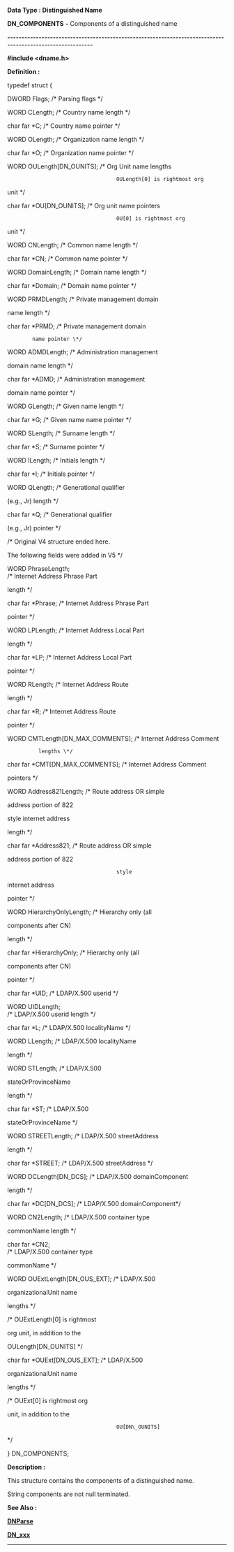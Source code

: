 




<!--
 /\* Font Definitions \*/
 @font-face
 {font-family:Courier;
 panose-1:2 7 4 9 2 2 5 2 4 4;}
@font-face
 {font-family:"Tms Rmn";
 panose-1:2 2 6 3 4 5 5 2 3 4;}
@font-face
 {font-family:Helv;
 panose-1:2 11 6 4 2 2 2 3 2 4;}
@font-face
 {font-family:"Cambria Math";
 panose-1:2 4 5 3 5 4 6 3 2 4;}
 /\* Style Definitions \*/
 p.MsoNormal, li.MsoNormal, div.MsoNormal
 {margin-top:0cm;
 margin-right:0cm;
 margin-bottom:8.0pt;
 margin-left:0cm;
 line-height:107%;
 font-size:11.0pt;
 font-family:"Calibri",sans-serif;}
.MsoChpDefault
 {font-size:11.0pt;}
.MsoPapDefault
 {margin-bottom:8.0pt;
 line-height:107%;}
 /\* Page Definitions \*/
 @page WordSection1
 {size:612.0pt 792.0pt;
 margin:72.0pt 72.0pt 72.0pt 72.0pt;}
div.WordSection1
 {page:WordSection1;}
-->




 


**Data Type : Distinguished Name**



**DN\_COMPONENTS** **-** Components
of a distinguished name


**----------------------------------------------------------------------------------------------------------**



**#include
<dname.h>**



**Definition :**



typedef struct {  

   DWORD Flags;                     /\* Parsing flags \*/  

   WORD CLength;                    /\* Country name length \*/  

   char far \*C;                     /\* Country name pointer \*/  

   WORD OLength;                    /\* Organization name length \*/  

   char far \*O;                     /\* Organization name pointer \*/  

   WORD OULength[DN\_OUNITS];        /\* Org Unit name lengths  

                                       OULength[0] is rightmost org


                                      
unit \*/  

   char far \*OU[DN\_OUNITS];         /\* Org unit name pointers  

                                       OU[0] is rightmost org


                                      
unit \*/  

   WORD CNLength;                   /\* Common name length \*/  

   char far \*CN;                    /\* Common name pointer \*/  

   WORD DomainLength;               /\* Domain name length \*/  

   char far \*Domain;                /\* Domain name pointer \*/  

   WORD PRMDLength;                 /\* Private management domain


                                      
name length \*/  

   char far \*PRMD;                  /\* Private management domain


                          
            name pointer \*/  

   WORD ADMDLength;                 /\* Administration management


                                      
domain name length \*/  

   char far \*ADMD;                  /\* Administration management


                                    
  domain name pointer \*/  

   WORD GLength;                    /\* Given name length \*/  

   char far \*G;                     /\* Given name name pointer \*/  

   WORD SLength;                    /\* Surname length \*/  

   char far \*S;                     /\* Surname pointer \*/  

   WORD ILength;                    /\* Initials length \*/  

   char far \*I;                     /\* Initials pointer \*/  

   WORD QLength;                    /\* Generational qualifier


                                      
(e.g., Jr) length \*/  

   char far \*Q;                     /\* Generational qualifier


                                      
(e.g., Jr) pointer \*/  

  




/\*  Original V4
structure ended here.


   The following fields
were added in V5 \*/


 


   WORD PhraseLength;              
/\* Internet Address Phrase Part


                                      
length \*/  

   char far \*Phrase;                /\* Internet Address Phrase Part


                                      
pointer \*/  

   WORD LPLength;                   /\* Internet Address Local Part


                                      
length \*/  

   char far \*LP;                    /\* Internet Address Local Part


                                      
pointer \*/  

   WORD RLength;                    /\* Internet Address Route


                                      
length \*/  

   char far \*R;                     /\* Internet Address Route


                                      
pointer \*/  

   WORD CMTLength[DN\_MAX\_COMMENTS]; /\* Internet Address Comment


                        
              lengths \*/  

   char far \*CMT[DN\_MAX\_COMMENTS];  /\* Internet Address Comment


                                      
pointers \*/  

   WORD Address821Length;           /\* Route address OR simple


                                      
address portion of 822


                                      
style internet address


                                      
length \*/  

   char far \*Address821;            /\* Route address OR simple


                                      
address portion of 822


                                       style
internet address


                                      
pointer \*/  

   WORD HierarchyOnlyLength;        /\* Hierarchy only (all


                                      
components after CN)


                                   
   length \*/  

   char far \*HierarchyOnly;         /\* Hierarchy only (all


                                      
components after CN)


                                      
pointer \*/  

   char far \*UID;                   /\* LDAP/X.500 userid \*/


   WORD UIDLength;                 
/\* LDAP/X.500 userid length \*/


   char far
\*L;                     /\* LDAP/X.500 localityName \*/


   WORD
LLength;                    /\* LDAP/X.500 localityName


                                      
length \*/


   WORD
STLength;                   /\* LDAP/X.500


                                      
stateOrProvinceName


                                      
length \*/


   char far
\*ST;                    /\* LDAP/X.500


                                      
stateOrProvinceName \*/


   WORD
STREETLength;               /\* LDAP/X.500 streetAddress


                                      
length \*/


   char far
\*STREET;                /\* LDAP/X.500 streetAddress \*/


   WORD
DCLength[DN\_DCS];           /\* LDAP/X.500 domainComponent


                                      
length \*/


   char far
\*DC[DN\_DCS];            /\* LDAP/X.500 domainComponent\*/


   WORD
CN2Length;                  /\* LDAP/X.500 container type


                                      
commonName length \*/


   char far \*CN2;                  
/\* LDAP/X.500 container type


                                      
commonName \*/


   WORD
OUExtLength[DN\_OUS\_EXT];    /\* LDAP/X.500


                                      
organizationalUnit name


                                     
 lengths \*/


                                   
/\* OUExtLength[0] is rightmost


                                      
org unit, in addition to the


                                      
OULength[DN\_OUNITS] \*/


   char far
\*OUExt[DN\_OUS\_EXT];     /\* LDAP/X.500


                                      
organizationalUnit name


                                      
lengths \*/


                                   
/\* OUExt[0] is rightmost org


                                      
unit, in addition to the


                                       OU[DN\_OUNITS]
\*/


} DN\_COMPONENTS;


 


**Description :**



This
structure contains the components of a distinguished name.  


 


String
components are not null terminated.


 **See Also :**


**[DNParse](DNParse.md)**


**[DN\_xxx](notes:///8525872100478C66/61FD4E9848264AD28525620B006BA8BD/0096005E00F9007785255EC6007F7139)**



----------------------------------------------------------------------------------------------------------


 






